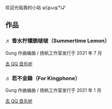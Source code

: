 
欢迎光临我的小站 φ(≧ω≦*)♪


## 作品

### ♬ 香水柠檬脆啵啵（Summertime Lemon）

Gung 作曲编曲 / 扬帆工作室发行于 2021 年 7 月

[ 去 QQ 音乐听](https://i.y.qq.com/v8/playsong.html?songmid=003y0vQB0b1vQE&ADTAG=myqq&from=myqq&channel=10007100)   


### ♬ 若不金鋒（For Kingphone）

Gung 作曲编曲 / 扬帆工作室发行于 2021 年 1 月

[ 去 QQ 音乐听](https://i.y.qq.com/v8/playsong.html?songmid=000cXLlb0j4jBQ&ADTAG=myqq&from=myqq&channel=10007100)  

